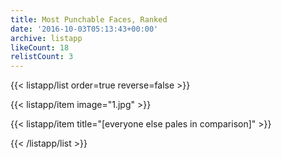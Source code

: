 ```yaml
---
title: Most Punchable Faces, Ranked
date: '2016-10-03T05:13:43+00:00'
archive: listapp
likeCount: 18
relistCount: 3
---
```


{{< listapp/list order=true reverse=false >}}

   {{< listapp/item
      image="1.jpg" >}}

   {{< listapp/item title="[everyone else pales in comparison]" >}}

{{< /listapp/list >}}
